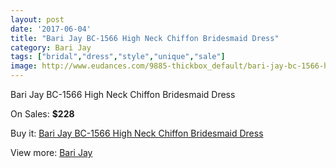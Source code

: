 ```yaml
---
layout: post
date: '2017-06-04'
title: "Bari Jay BC-1566 High Neck Chiffon Bridesmaid Dress"
category: Bari Jay
tags: ["bridal","dress","style","unique","sale"]
image: http://www.eudances.com/9885-thickbox_default/bari-jay-bc-1566-high-neck-chiffon-bridesmaid-dress.jpg
---
```

Bari Jay BC-1566 High Neck Chiffon Bridesmaid Dress

On Sales: **$228**
<a href="https://www.eudances.com/en/bari-jay/3248-bari-jay-bc-1566-high-neck-chiffon-bridesmaid-dress.html"><amp-img layout="responsive" width="600" height="600" src="//www.eudances.com/9885-thickbox_default/bari-jay-bc-1566-high-neck-chiffon-bridesmaid-dress.jpg" alt="Bari Jay BC-1566 High Neck Chiffon Bridesmaid Dress 0" /></a>
<a href="https://www.eudances.com/en/bari-jay/3248-bari-jay-bc-1566-high-neck-chiffon-bridesmaid-dress.html"><amp-img layout="responsive" width="600" height="600" src="//www.eudances.com/9887-thickbox_default/bari-jay-bc-1566-high-neck-chiffon-bridesmaid-dress.jpg" alt="Bari Jay BC-1566 High Neck Chiffon Bridesmaid Dress 1" /></a>
<a href="https://www.eudances.com/en/bari-jay/3248-bari-jay-bc-1566-high-neck-chiffon-bridesmaid-dress.html"><amp-img layout="responsive" width="600" height="600" src="//www.eudances.com/9886-thickbox_default/bari-jay-bc-1566-high-neck-chiffon-bridesmaid-dress.jpg" alt="Bari Jay BC-1566 High Neck Chiffon Bridesmaid Dress 2" /></a>

Buy it: [Bari Jay BC-1566 High Neck Chiffon Bridesmaid Dress](https://www.eudances.com/en/bari-jay/3248-bari-jay-bc-1566-high-neck-chiffon-bridesmaid-dress.html "Bari Jay BC-1566 High Neck Chiffon Bridesmaid Dress")

View more: [Bari Jay](https://www.eudances.com/en/56-bari-jay "Bari Jay")